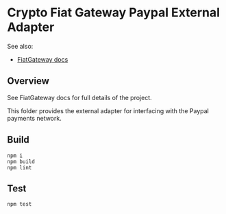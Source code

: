 # Crypto Fiat Gateway Paypal External Adapter

See also:
- [FiatGateway docs](https://github.com/chatch/fiat-gateway/blob/master/README.md)

## Overview

See FiatGateway docs for full details of the project.

This folder provides the external adapter for interfacing with the Paypal payments network.

## Build
```
npm i
npm build
npm lint
```

## Test
```
npm test
```
